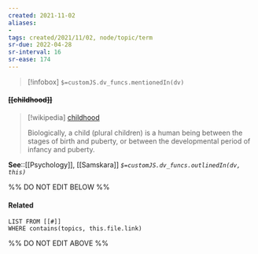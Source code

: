 ```yaml
---
created: 2021-11-02 
aliases:
-  
tags: created/2021/11/02, node/topic/term
sr-due: 2022-04-28
sr-interval: 16
sr-ease: 174
---
```

> [!infobox]
`$=customJS.dv_funcs.mentionedIn(dv)`

#### <s class="topic-title">[[childhood]]</s>

> [!wikipedia] [childhood](https://en.wikipedia.org/wiki/Child)
> 
> Biologically, a child (plural children) is a human being between the stages of birth and puberty, or between the developmental period of infancy and puberty. 

**See**::[[Psychology]], [[Samskara]]
*`$=customJS.dv_funcs.outlinedIn(dv, this)`*

%% DO NOT EDIT BELOW %%
#### Related 
```dataview
LIST FROM [[#]]
WHERE contains(topics, this.file.link)
```
%% DO NOT EDIT ABOVE %%
